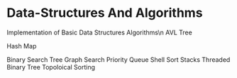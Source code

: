# Data-Structures And Algorithms 
Implementation of Basic Data Structures Algorithms\n 
AVL Tree

Hash Map

Binary Search Tree
Graph Search
Priority Queue
Shell Sort
Stacks
Threaded Binary Tree
Topoloical Sorting 


